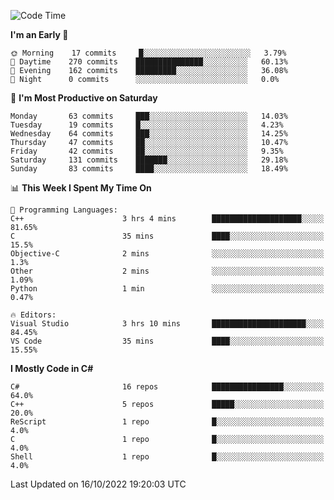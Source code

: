 <!--START_SECTION:waka-->
![Code Time](http://img.shields.io/badge/Code%20Time-859%20hrs%202%20mins-blue)

**I'm an Early 🐤** 

```text
🌞 Morning    17 commits     █░░░░░░░░░░░░░░░░░░░░░░░░   3.79% 
🌆 Daytime    270 commits    ███████████████░░░░░░░░░░   60.13% 
🌃 Evening    162 commits    █████████░░░░░░░░░░░░░░░░   36.08% 
🌙 Night      0 commits      ░░░░░░░░░░░░░░░░░░░░░░░░░   0.0%

```
📅 **I'm Most Productive on Saturday** 

```text
Monday       63 commits     ███░░░░░░░░░░░░░░░░░░░░░░   14.03% 
Tuesday      19 commits     █░░░░░░░░░░░░░░░░░░░░░░░░   4.23% 
Wednesday    64 commits     ███░░░░░░░░░░░░░░░░░░░░░░   14.25% 
Thursday     47 commits     ██░░░░░░░░░░░░░░░░░░░░░░░   10.47% 
Friday       42 commits     ██░░░░░░░░░░░░░░░░░░░░░░░   9.35% 
Saturday     131 commits    ███████░░░░░░░░░░░░░░░░░░   29.18% 
Sunday       83 commits     ████░░░░░░░░░░░░░░░░░░░░░   18.49%

```


📊 **This Week I Spent My Time On** 

```text
💬 Programming Languages: 
C++                      3 hrs 4 mins        ████████████████████░░░░░   81.65% 
C                        35 mins             ████░░░░░░░░░░░░░░░░░░░░░   15.5% 
Objective-C              2 mins              ░░░░░░░░░░░░░░░░░░░░░░░░░   1.3% 
Other                    2 mins              ░░░░░░░░░░░░░░░░░░░░░░░░░   1.09% 
Python                   1 min               ░░░░░░░░░░░░░░░░░░░░░░░░░   0.47%

🔥 Editors: 
Visual Studio            3 hrs 10 mins       █████████████████████░░░░   84.45% 
VS Code                  35 mins             ████░░░░░░░░░░░░░░░░░░░░░   15.55%

```

**I Mostly Code in C#** 

```text
C#                       16 repos            ████████████████░░░░░░░░░   64.0% 
C++                      5 repos             █████░░░░░░░░░░░░░░░░░░░░   20.0% 
ReScript                 1 repo              █░░░░░░░░░░░░░░░░░░░░░░░░   4.0% 
C                        1 repo              █░░░░░░░░░░░░░░░░░░░░░░░░   4.0% 
Shell                    1 repo              █░░░░░░░░░░░░░░░░░░░░░░░░   4.0%

```



 Last Updated on 16/10/2022 19:20:03 UTC
<!--END_SECTION:waka-->
